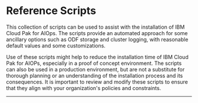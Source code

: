 # Reference Scripts
This collection of scripts can be used to assist with the installation of IBM Cloud Pak for AIOps. The scripts provide an automated approach for some ancillary options such as ODF storage and cluster logging, with reasonable default values and some customizations.

Use of these scripts might help to reduce the installation time of IBM Cloud Pak for AIOPs, especially in a proof of concept environment. The scripts can also be used in a production environment, but are not a substitute for thorough planning or an understanding of the installation process and its consequences. It is important to review and modify these scripts to ensure that they align with your organization's policies and constraints.

---

